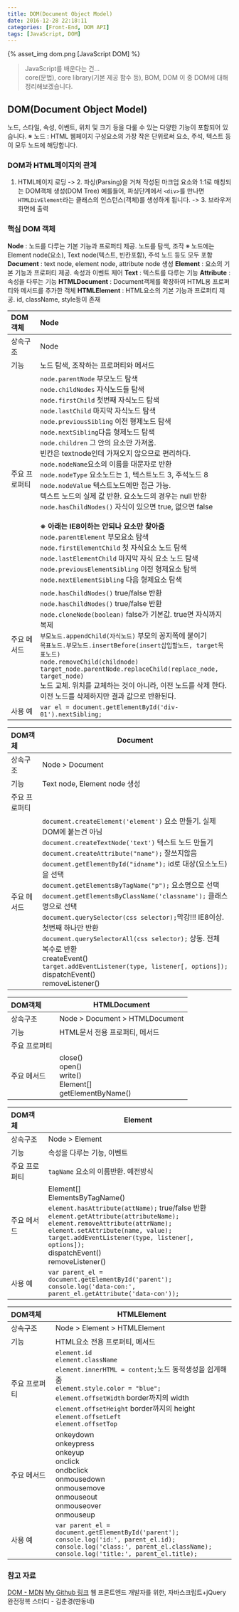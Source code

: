 ```yaml
---
title: DOM(Document Object Model)
date: 2016-12-28 22:18:11
categories: [Front-End, DOM API]
tags: [JavaScript, DOM]
---
```


{% asset_img dom.png [JavaScript DOM] %}

> JavaScript를 배운다는 건...  
core(문법), core library(기본 제공 함수 등), BOM, DOM
이 중 DOM에 대해 정리해보겠습니다.

## DOM(Document Object Model)
노드, 스타일, 속성, 이벤트, 위치 및 크기 등을 다룰 수 있는 다양한 기능이 포함되어 있습니다.
※ 노드 : HTML 웹페이지 구성요소의 가장 작은 단위로써 요소, 주석, 텍스트 등이 모두 노드에 해당합니다.

### DOM과 HTML페이지의 관계
1. HTML페이지 로딩
-> 2. 파싱(Parsing)을 거쳐 작성된 마크업 요소와 1:1로 매칭되는 DOM객체 생성(DOM Tree)
예를들어, 파싱단계에서 `<div>`를 만나면 `HTMLDivElement`라는 클래스의 인스턴스(객체)를 생성하게 됩니다.
-> 3. 브라우저 화면에 출력


### 핵심 DOM 객체

**Node** : 노드를 다루는 기본 기능과 프로퍼티 제공. 노드를 탐색, 조작
※ 노드에는 Element node(요소), Text node(텍스트, 빈칸포함), 주석 노드 등도 모두 포함
**Document** : text node, element node, attribute node 생성
**Element** : 요소의 기본 기능과 프로퍼티 제공. 속성과 이벤트 제어
**Text** : 텍스트를 다루는 기능
**Attribute** : 속성을 다루는 기능
**HTMLDocument** : Document객체를 확장하여 HTML용 프로퍼티와 메서드를 추가한 객체
**HTMLElement** : HTML요소의 기본 기능과 프로퍼티 제공. id, className, style등이 존재


| DOM객체 | Node |
| :----- | :----- |
|상속구조|Node|
| 기능 | 노드 탐색, 조작하는 프로퍼티와 메서드|  
|주요 프로퍼티| `node.parentNode` 부모노드 탐색<br>`node.childNodes` 자식노드들 탐색<br>`node.firstChild` 첫번째 자식노드 탐색<br>`node.lastChild` 마지막 자식노드 탐색<br>`node.previousSibling` 이전 형제노드 탐색<br>`node.nextSibling`다음 형제노드 탐색<br>`node.children` 그 안의 요소만 가져옴. <br>빈칸은 textnode인데 가져오지 않으므로 편리하다. <br>`node.nodeName`요소의 이름을 대문자로 반환<br>`node.nodeType` 요소노드는 1, 텍스트노드 3, 주석노드 8<br>`node.nodeValue` 텍스트노드에만 접근 가능.<br> 텍스트 노드의 실제 값 반환. 요소노드의 경우는 null 반환<br>`node.hasChildNodes()` 자식이 있으면 true, 없으면 false<br><br>**※ 아래는 IE8이하는 안되나 요소만 찾아줌** <br> `node.parentElement` 부모요소 탐색 <br>`node.firstElementChild` 첫 자식요소 노드 탐색<br> `node.lastElementChild` 마지막 자식 요소 노드 탐색<br> `node.previousElementSibling` 이전 형제요소 탐색<br> `node.nextElementSibling` 다음 형제요소 탐색 |
|주요 메서드|`node.hasChildNodes()` true/false 반환<br>`node.hasChildNodes()` true/false 반환<br>`node.cloneNode(boolean)` false가 기본값. true면 자식까지 복제<br>`부모노드.appendChild(자식노드)` 부모의 꽁지쪽에 붙이기<br>`목표노드.부모노드.insertBefore(insert삽입할노드, target목표노드)` <br>`node.removeChild(childnode)`<br>`target_node.parentNode.replaceChild(replace_node, target_node)` <br>노드 교체. 위치를 교체하는 것이 아니라, 이전 노드를 삭제 한다.<br>이전 노드를 삭제하지만 결과 값으로 반환된다.|
|사용 예|`var el = document.getElementById('div-01').nextSibling;`

| DOM객체 | Document |
| :----- | ----- |
|상속구조|Node > Document||
| 기능 | Text node, Element node 생성 |
|주요 프로퍼티| |
|주요 메서드| `document.createElement('element')` 요소 만들기. 실제 DOM에 붙는건 아님<br> `document.createTextNode('text')` 텍스트 노드 만들기 <br> `document.createAttribute("name");` 잘쓰지않음<br>`document.getElementById("idname");` id로 대상(요소노드)을 선택 <br>`document.getElementsByTagName("p");` 요소명으로 선택<br>`document.getElementsByClassName('classname');` 클래스명으로 선택<br>`document.querySelector(css selector);`막강!!! IE8이상. 첫번째 하나만 반환<br>`document.querySelectorAll(css selector);` 상동. 전체 복수로 반환<br>createEvent()<br>`target.addEventListener(type, listener[, options]);`<br>dispatchEvent()<br>removeListener()|


| DOM객체 | HTMLDocument |
| :----- | ----- |
|상속구조|Node > Document > HTMLDocument|
|기능|HTML문서 전용 프로퍼티, 메서드|
|주요 프로퍼티| |
|주요 메서드|close()<br>open()<br>write()<br>Element[]<br>getElementByName()|


| DOM객체 | Element |
| :----- | ----- |
|상속구조|Node > Element|
|기능|속성을 다루는 기능, 이벤트 |
|주요 프로퍼티|`tagName` 요소의 이름반환. 예전방식|
|주요 메서드| Element[]<br>ElementsByTagName()<br>`element.hasAttribute(attName);` true/false 반환<br>`element.getAttribute(attributeName);`<br>`element.removeAttribute(attrName);`<br>`element.setAttribute(name, value);`<br>`target.addEventListener(type, listener[, options]);`<br>dispatchEvent()<br>removeListener()|
|사용 예|`var parent_el = document.getElementById('parent');` <br>`console.log('data-con:', parent_el.getAttribute('data-con'));`|


| DOM객체 | HTMLElement |
| :----- | ----- |
|상속구조|Node > Element > HTMLElement|
|기능| HTML요소 전용 프로퍼티, 메서드|
|주요 프로퍼티| `element.id`<br>`element.className`<br>`element.innerHTML = content;`노드 동적생성을 쉽게해줌<br>`element.style.color = "blue";`<br>`element.offsetWidth` border까지의 width<br>`element.offsetHeight` border까지의 height<br>`element.offsetLeft`<br>`element.offsetTop`|
|주요 메서드|onkeydown<br>onkeypress<br>onkeyup<br>onclick<br>ondbclick<br>onmousedown<br>onmousemove<br>onmouseout<br>onmouseover<br>onmouseup|
|사용 예| `var parent_el = document.getElementById('parent');`<br>`console.log('id:', parent_el.id);`<br>`console.log('class:', parent_el.className);`<br>`console.log('title:', parent_el.title);`|


### 참고 자료
[DOM - MDN](https://developer.mozilla.org/en-US/docs/Web/API/Document)
[My Github 링크](https://github.com/sharryhong/FDS/tree/master/day29-javascript)
웹 프론트엔드 개발자를 위한, 자바스크립트+jQuery 완전정복 스터디 - 김춘경(딴동네)
